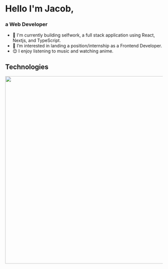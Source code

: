 # Hello I'm Jacob, 
### a Web Developer
- 🌱 I'm currently building selfwork, a full stack application using React, Nextjs, and TypeScript.
- 👀 I’m interested in landing a position/internship as a Frontend Developer.
- 😊 I enjoy listening to music and watching anime.

<!-- ## Contact
<div><a href="https://www.linkedin.com/in/jacob-rodriguez-9112741b7" target="_blank"><img src="https://img.shields.io/badge/-LinkedIn-%230077B5?style=for-the-badge&logo=linkedin&logoColor=white" target="_blank"></a></div> -->


## Technologies
<img src="https://skillicons.dev/icons?i=react,ts,js,nodejs,nextjs,html,css,scss,git" style="width:600px"/>
<!-- <img src="https://user-images.githubusercontent.com/70309225/182934053-d63740d6-89d1-4941-add3-c2e0ef348cdf.png" style="width:60px"/><img src="https://user-images.githubusercontent.com/70309225/182934568-3a0a8c63-f023-490b-a50e-a3c0fb7a7ee3.png" style="width:60px"/><img src="https://user-images.githubusercontent.com/70309225/182936517-51897833-9b37-4a25-852f-5d482d4e3490.png" style="width:60px"/><img src="https://user-images.githubusercontent.com/70309225/182934005-e46610aa-7e4f-46d9-8502-d0b3343d7fe4.png" style="width:60px"/><img src="https://user-images.githubusercontent.com/70309225/210940526-6da51867-b016-426f-af31-89f648374159.png" style="width:60px"/><img src="https://user-images.githubusercontent.com/70309225/182934075-e3f557e9-f19a-46d1-9fba-678a50039305.png" style="width:60px"/><img src="https://user-images.githubusercontent.com/70309225/182934029-5f3a66a7-2178-4448-b1f0-71be3f5913ad.png" style="width:60px"/> -->





